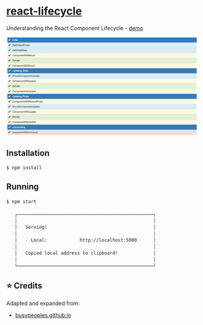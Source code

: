 # [react-lifecycle](https://www.travismclarke.com/react-lifecycle/)
Understanding the React Component Lifecycle - [demo](https://www.travismclarke.com/react-lifecycle/)

![component lifecycle screenshot](https://github.com/clarketm/react-lifecycle/blob/master/screenshot.png)

## Installation
```bash
$ npm install
```

## Running
```bash
$ npm start

   ┌──────────────────────────────────────────────────┐
   │                                                  │
   │   Serving!                                       │
   │                                                  │
   │   - Local:            http://localhost:5000      │
   │                                                  │
   │   Copied local address to clipboard!             │
   │                                                  │
   └──────────────────────────────────────────────────┘
```

## :star: Credits
Adapted and expanded from: 
* [busypeoples.github.io](http://busypeoples.github.io/post/react-component-lifecycle/)
